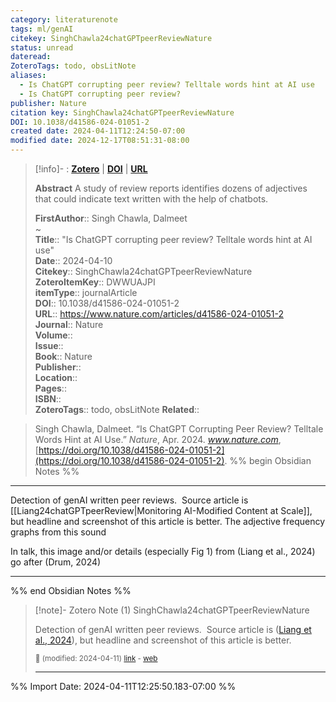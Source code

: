 ```yaml
---
category: literaturenote
tags: ml/genAI
citekey: SinghChawla24chatGPTpeerReviewNature
status: unread
dateread: 
ZoteroTags: todo, obsLitNote
aliases:
  - Is ChatGPT corrupting peer review? Telltale words hint at AI use
  - Is ChatGPT corrupting peer review?
publisher: Nature
citation key: SinghChawla24chatGPTpeerReviewNature
DOI: 10.1038/d41586-024-01051-2
created date: 2024-04-11T12:24:50-07:00
modified date: 2024-12-17T08:51:31-08:00
---
```


> [!info]- : [**Zotero**](zotero://select/library/items/DWWUAJPI)  | [**DOI**](https://doi.org/10.1038/d41586-024-01051-2)  | [**URL**](https://www.nature.com/articles/d41586-024-01051-2)
>
> 
> **Abstract**
> A study of review reports identifies dozens of adjectives that could indicate text written with the help of chatbots.
> 
> 
> **FirstAuthor**:: Singh Chawla, Dalmeet  
~    
> **Title**:: "Is ChatGPT corrupting peer review? Telltale words hint at AI use"  
> **Date**:: 2024-04-10  
> **Citekey**:: SinghChawla24chatGPTpeerReviewNature  
> **ZoteroItemKey**:: DWWUAJPI  
> **itemType**:: journalArticle  
> **DOI**:: 10.1038/d41586-024-01051-2  
> **URL**:: https://www.nature.com/articles/d41586-024-01051-2  
> **Journal**:: Nature  
> **Volume**::   
> **Issue**::   
> **Book**:: Nature  
> **Publisher**::   
> **Location**::    
> **Pages**::   
> **ISBN**::   
> **ZoteroTags**:: todo, obsLitNote
>**Related**:: 

> Singh Chawla, Dalmeet. “Is ChatGPT Corrupting Peer Review? Telltale Words Hint at AI Use.” _Nature_, Apr. 2024. _www.nature.com_, [https://doi.org/10.1038/d41586-024-01051-2](https://doi.org/10.1038/d41586-024-01051-2).
%% begin Obsidian Notes %%
___
Detection of genAI written peer reviews.  Source article is [[Liang24chatGPTpeerReview|Monitoring AI-Modified Content at Scale]], but headline and screenshot of this article is better.  The adjective frequency graphs from this sound 

In talk, this image and/or details (especially Fig 1) from (Liang et al., 2024) go after (Drum, 2024)
___
%% end Obsidian Notes %%
> [!note]- Zotero Note (1)
> SinghChawla24chatGPTpeerReviewNature
> 
> Detection of genAI written peer reviews.  Source article is ([Liang et al., 2024](zotero://select/library/items/2WH9JARY)), but headline and screenshot of this article is better.
> 
> <small>📝️ (modified: 2024-04-11) [link](zotero://select/library/items/UWBLGSRQ) - [web](http://zotero.org/users/60638/items/UWBLGSRQ)</small>
>  
> ---
%% Import Date: 2024-04-11T12:25:50.183-07:00 %%
